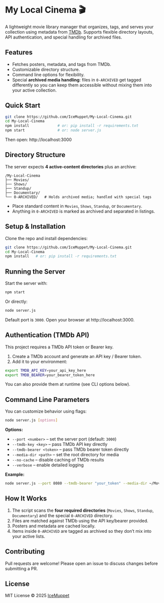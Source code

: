 # My Local Cinema 🎬
A lightweight movie library manager that organizes, tags, and serves your collection using metadata from [TMDb](https://www.themoviedb.org/). Supports flexible directory layouts, API authentication, and special handling for archived files.

## Features
- Fetches posters, metadata, and tags from TMDb.
- Customizable directory structure.
- Command line options for flexibility.
- Special **archived media handling**: files in `0-ARCHIVED` get tagged differently so you can keep them accessible without mixing them into your active collection.

## Quick Start
```bash
git clone https://github.com/IceMuppet/My-Local-Cinema.git
cd My-Local-Cinema
npm install             # or: pip install -r requirements.txt
npm start               # or: node server.js
```
Then open: http://localhost:3000

## Directory Structure
The server expects **4 active-content directories** plus an archive:

```text
/My-Local-Cinema
├── Movies/
├── Shows/
├── Standup/
├── Documentary/
└── 0-ARCHIVED/   # Holds archived media; handled with special tags
```

- Place standard content in `Movies`, `Shows`, `Standup`, or `Documentary`.
- Anything in `0-ARCHIVED` is marked as archived and separated in listings.

## Setup & Installation
Clone the repo and install dependencies:

```bash
git clone https://github.com/IceMuppet/My-Local-Cinema.git
cd My-Local-Cinema
npm install   # or: pip install -r requirements.txt
```

## Running the Server
Start the server with:

```bash
npm start
```

Or directly:

```bash
node server.js
```

Default port is `3000`. Open your browser at http://localhost:3000.

## Authentication (TMDb API)
This project requires a TMDb API token or Bearer key.

1. Create a TMDb account and generate an API key / Bearer token.
2. Add it to your environment:

```bash
export TMDB_API_KEY=your_api_key_here
export TMDB_BEARER=your_bearer_token_here
```

You can also provide them at runtime (see CLI options below).

## Command Line Parameters
You can customize behavior using flags:

```bash
node server.js [options]
```

**Options:**
- `--port <number>` – set the server port (default: `3000`)
- `--tmdb-key <key>` – pass TMDb API key directly
- `--tmdb-bearer <token>` – pass TMDb bearer token directly
- `--media-dir <path>` – set the root directory for media
- `--no-cache` – disable caching of TMDb results
- `--verbose` – enable detailed logging

**Example:**

```bash
node server.js --port 8080 --tmdb-bearer "your_token" --media-dir ~/Movies
```

## How It Works
1. The script scans the **four required directories** (`Movies`, `Shows`, `Standup`, `Documentary`) and the special `0-ARCHIVED` directory.
2. Files are matched against TMDb using the API key/bearer provided.
3. Posters and metadata are cached locally.
4. Items inside `0-ARCHIVED` are tagged as archived so they don’t mix into your active lists.

## Contributing
Pull requests are welcome! Please open an issue to discuss changes before submitting a PR.

## License
MIT License © 2025 [IceMuppet](https://github.com/IceMuppet)
